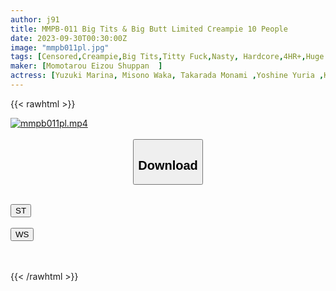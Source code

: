 ```yaml
---
author: j91
title: MMPB-011 Big Tits & Big Butt Limited Creampie 10 People
date: 2023-09-30T00:30:00Z
image: "mmpb011pl.jpg"
tags: [Censored,Creampie,Big Tits,Titty Fuck,Nasty, Hardcore,4HR+,Huge Butt	]
maker: [Momotarou Eizou Shuppan  ]
actress: [Yuzuki Marina, Misono Waka, Takarada Monami ,Yoshine Yuria ,Koume Ena ,Tanaka Nene, Himesaki Hana, Seina Arisa,Asakura Kokona, Minami Momo ]
---
```



{{< rawhtml >}}

<div class="video" data-videoid="r4mGp9JYMxFbR7O">
    <a href="javascript:;">
        <img src="https://my.j91.asia/posts/mmpb011pl/mmpb011pl.jpg" width="WIDTH" height="HEIGHT" alt="mmpb011pl.mp4" loading="lazy">
    </a>
</div>

<script type="text/javascript" src="https://j91.asia/asset/on-demand-st.js"></script>

<br>
  <link rel="stylesheet" href="https://j91.asia/asset/bs5.css">
  
  <center>
  <button class="btn btn-primary" type="button" data-bs-toggle="collapse" data-bs-target=".multi-collapse" aria-expanded="false" aria-controls="multiCollapseExample1 multiCollapseExample2"><h2>Download</h2></button></center>
</p>
<div class="row">
  <div class="col">
    <div class="collapse multi-collapse" id="multiCollapseExample1">
      <div class="card card-body">
	      	      <br>
<div class="buttons">  
<a href="https://streamtape.to/v/r4mGp9JYMxFbR7O"><button class="btn-hover color-3"><i class="fa fa-download"></i> ST</button></a></div>
    </div>
  </div>
</div>
  <div class="col">
    <div class="collapse multi-collapse" id="multiCollapseExample2">
      <div class="card card-body">
	      <br>
<div class="buttons">
    <a href="https://wolfstream.tv/rduuk16qlyfy"><button class="btn-hover color-9"><i class="fa fa-download"></i> WS</button></a></div>
<br><br>
      </div>
    </div>
  </div>
</div>

{{< /rawhtml >}}